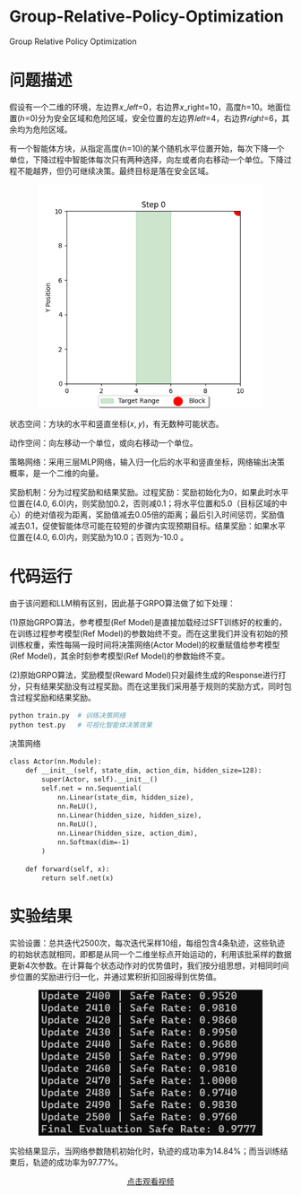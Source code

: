# Group-Relative-Policy-Optimization
Group Relative Policy Optimization

# 问题描述
假设有一个二维的环境，左边界𝑥_𝑙𝑒𝑓𝑡=0，右边界𝑥_right=10，高度ℎ=10。地面位置(ℎ=0)分为安全区域和危险区域，安全位置的左边界𝑙𝑒𝑓𝑡=4，右边界𝑟𝑖𝑔ℎ𝑡=6，其余均为危险区域。

有一个智能体方块，从指定高度(ℎ=10)的某个随机水平位置开始，每次下降一个单位，下降过程中智能体每次只有两种选择，向左或者向右移动一个单位。下降过程不能越界，但仍可继续决策。最终目标是落在安全区域。

<div align="center">
  <img src="./files/env.png" alt="env" width="400"/>
</div>

状态空间：方块的水平和竖直坐标(𝑥, 𝑦)，有无数种可能状态。

动作空间：向左移动一个单位，或向右移动一个单位。

策略网络：采用三层MLP网络，输入归一化后的水平和竖直坐标，网络输出决策概率，是一个二维的向量。

奖励机制：分为过程奖励和结果奖励。过程奖励：奖励初始化为0，如果此时水平位置在(4.0, 6.0)内，则奖励加0.2，否则减0.1；将水平位置和5.0（目标区域的中心）的绝对值视为距离，奖励值减去0.05倍的距离；最后引入时间惩罚，奖励值减去0.1，促使智能体尽可能在较短的步骤内实现预期目标。结果奖励：如果水平位置在(4.0, 6.0)内，则奖励为10.0；否则为-10.0 。


# 代码运行

由于该问题和LLM稍有区别，因此基于GRPO算法做了如下处理：

(1)原始GRPO算法，参考模型(Ref Model)是直接加载经过SFT训练好的权重的，在训练过程参考模型(Ref Model)的参数始终不变。而在这里我们并没有初始的预训练权重，索性每隔一段时间将决策网络(Actor Model)的权重赋值给参考模型(Ref Model)，其余时刻参考模型(Ref Model)的参数始终不变。

(2)原始GRPO算法，奖励模型(Reward Model)只对最终生成的Response进行打分，只有结果奖励没有过程奖励。而在这里我们采用基于规则的奖励方式，同时包含过程奖励和结果奖励。


```bash
python train.py  # 训练决策网络
python test.py   # 可视化智能体决策效果  
```

决策网络
```
class Actor(nn.Module):
    def __init__(self, state_dim, action_dim, hidden_size=128):
        super(Actor, self).__init__()
        self.net = nn.Sequential(
            nn.Linear(state_dim, hidden_size),
            nn.ReLU(),
            nn.Linear(hidden_size, hidden_size),
            nn.ReLU(),
            nn.Linear(hidden_size, action_dim),
            nn.Softmax(dim=-1)
        )

    def forward(self, x):
        return self.net(x)
```


# 实验结果

实验设置：总共迭代2500次，每次迭代采样10组，每组包含4条轨迹，这些轨迹的初始状态就相同，即都是从同一个二维坐标点开始运动的，利用该批采样的数据更新4次参数。在计算每个状态动作对的优势值时，我们按分组思想，对相同时间步位置的奖励进行归一化，并通过累积折扣回报得到优势值。

<div align="center">
  <img src="./files/grpo.png" alt="env" width="400"/>
</div>

实验结果显示，当网络参数随机初始化时，轨迹的成功率为14.84%；而当训练结束后，轨迹的成功率为97.77%。

<div align="center">
    <a href="./files/output.mp4">点击观看视频</a>
</div>
